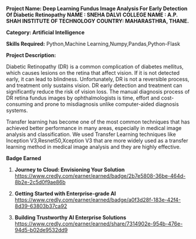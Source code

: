 **Project  Name: Deep Learning Fundus Image Analysis For Early Detection Of Diabetic Retinopathy**
**NAME : SNEHA DALVI**
**COLLEGE NAME : A.P. SHAH INSTITUTE OF TECHNOLOGY**
**COUNTRY: MAHARASTHRA, THANE.**

**Category: Artificial Intelligence**

**Skills Required:**
Python,Machine Learning,Numpy,Pandas,Python-Flask

**Project Description:**

Diabetic Retinopathy (DR) is a common complication of diabetes mellitus, which causes lesions on the retina that affect vision. If it is not detected early, it can lead to blindness. Unfortunately, DR is not a reversible process, and treatment only sustains vision. DR early detection and treatment can significantly reduce the risk of vision loss. The manual diagnosis process of DR retina fundus images by ophthalmologists is time, effort and cost-consuming and prone to misdiagnosis unlike computer-aided diagnosis systems. 

Transfer learning has become one of the most common techniques that has achieved better performance in many areas, especially in medical image analysis and classification. We used Transfer Learning techniques like Inception V3,Resnet50,Xception V3 that are more widely used as a transfer learning method in medical image analysis and they are highly effective.



**Badge Earned**
                                 
1) **Journey to Cloud: Envisioning Your Solution**
    https://www.credly.com/earner/earned/badge/2b7e5808-36be-464d-8b2e-2c5d0f9ae86b

2) **Getting Started with Enterprise-grade AI**
     https://www.credly.com/earner/earned/badge/a0f3d28f-183e-42f4-8d39-63803b37ca92
   
4) **Building Trustworthy AI Enterprise Solutions**
    https://www.credly.com/earner/earned/share/7314902e-954b-476e-94d5-b02de9532dd9
   
